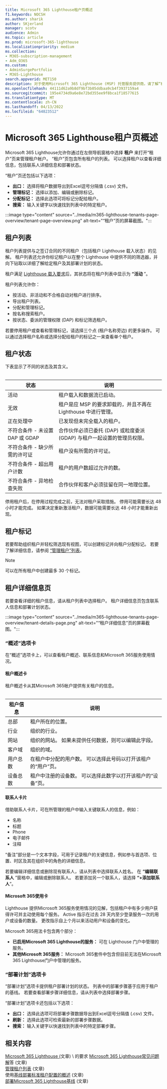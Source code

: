 ```yaml
---
title: Microsoft 365 Lighthouse租户页概述
f1.keywords: NOCSH
ms.author: sharik
author: SKjerland
manager: scotv
audience: Admin
ms.topic: article
ms.prod: microsoft-365-lighthouse
ms.localizationpriority: medium
ms.collection:
- M365-subscription-management
- Adm_O365
ms.custom:
- AdminSurgePortfolio
- M365-Lighthouse
search.appverid: MET150
description: 对于使用Microsoft 365 Lighthouse (MSP) 托管服务提供商，请了解“租户”页。
ms.openlocfilehash: 44111d62a9b8df9bf3b05ddbaa9cb4f3937159a4
ms.sourcegitcommit: 195e4734d9a6e8e72bd355ee9f8bca1f18577615
ms.translationtype: MT
ms.contentlocale: zh-CN
ms.lasthandoff: 04/13/2022
ms.locfileid: "64823512"
---
```

# <a name="microsoft-365-lighthouse-tenants-page-overview"></a>Microsoft 365 Lighthouse租户页概述

Microsoft 365 Lighthouse允许你通过在左侧导航窗格中选择 **租户** 来打开“租户”页来管理租户帐户。 “租户”页包含所有租户的列表。 可以选择租户以查看详细信息，包括联系人详细信息和部署状态。

“租户”页还包括以下选项：

- **出口：** 选择将租户数据导出到Excel逗号分隔值 (.csv) 文件。
- **管理标记：** 选择以添加、编辑或删除标记。
- **分配标记：** 选择此选项可将标记分配给租户。
- **搜索：** 输入关键字以快速找到列表中的特定租户。

:::image type="content" source="../media/m365-lighthouse-tenants-page-overview/tenant-page-overview.png" alt-text="“租户”页的屏幕截图。":::

## <a name="tenant-list"></a>租户列表

租户列表提供与之签订合同的不同租户（包括租户 Lighthouse 载入状态）的见解。 租户列表还允许你标记租户以在整个 Lighthouse 中提供不同的筛选器，并向下钻取以详细了解给定租户及其部署计划的状态。

租户满足 [Lighthouse 载入要求](m365-lighthouse-requirements.md)后，其状态将在租户列表中显示为 **“活动** ”。

租户列表允许你：

- 按活动、非活动和不合格自动对租户进行排序。
- 导出租户列表。
- 分配和管理标记。
- 按名称搜索租户。
- 按状态、委派的管理权限 (DAP) 和标记筛选租户。

若要停用租户或查看和管理标记，请选择三个点 (租户名称旁边) 的更多操作。 可以通过选择租户名称或选择分配给租户的标记之一来查看单个租户。

## <a name="tenant-status"></a>租户状态

下表显示了不同的状态及其含义。<br><br>

| 状态                                   | 说明                                                                                             |
|------------------------------------------|---------------------------------------------------------------------------------------------------------|
| 活动                                   | 租户载入和数据流已启动。                                                           |
| 无效                                 | 租户是应 MSP 的要求卸载的，并且不再在 Lighthouse 中进行管理。           |
| 正在处理中                               | 已发现但未完全载入的租户。                                                              |
| 不符合条件 - 未设置 DAP 或 GDAP    | 合作伙伴必须已委托 (DAP) 或粒度委派 (GDAP) 与租户一起设置的管理员权限。 |
| 不符合条件 - 缺少所需的许可证 | 租户没有所需的许可证。                                                               |
| 不符合条件 - 超出用户计数         | 租户的用户数超过允许的数。                                                                     |
| 不符合条件 - 异地检查失败            | 合作伙伴和客户必须驻留在同一地理位置。                                       |

停用租户后，在停用过程完成之前，无法对租户采取措施。 停用可能需要长达 48 小时才能完成。 如果决定重新激活租户，数据可能需要长达 48 小时才能重新出现。

## <a name="tenant-tags"></a>租户标记

若要帮助组织租户并轻松筛选现有视图，可以创建标记并向租户分配标记。 若要了解详细信息，请参阅 [“管理租户”列表](m365-lighthouse-manage-tenant-list.md)。

> [!NOTE]
> 可以在所有租户中创建最多 30 个标记。

## <a name="tenant-details-page"></a>租户详细信息页

若要查看详细的租户信息，请从租户列表中选择租户。 租户详细信息页包含联系人信息和部署计划状态。

:::image type="content" source="../media/m365-lighthouse-tenants-page-overview/tenant-details-page.png" alt-text="“租户详细信息”页的屏幕截图。":::

### <a name="overview-tab"></a>“概述”选项卡

在“概述”选项卡上，可以查看租户概述、联系信息和Microsoft 365服务使用情况。

#### <a name="tenant-overview-card"></a>租户概述卡

租户概述卡从其Microsoft 365帐户提供有关租户的信息。<br><br>

| 租户信息    | 说明|
|-----------------------|------------------|
| 总部    | 租户所在的位置。|
| 行业    |组织的行业。|
| 网站    |组织的网站。 如果未提供任何数据，则可以编辑此字段。|
| 客户域    |组织的域。|
| 用户总数    |在租户中分配的用户数。 可以选择此号码以打开该租户的“用户”页。|
| 设备总数|租户中注册的设备数。 可以选择此数字以打开该租户的“设备”页。|

#### <a name="contacts-card"></a>联系人卡片

借助联系人卡片，可在所管理的租户中输入关键联系人的信息，例如：

- 名称
- 标题
- Phone
- 电子邮件
- 注释

“备注”部分是一个文本字段，可用于记录租户的关键信息，例如参与首选项、位置、时区及其在组织中的角色的详细信息。

若要编辑详细信息或删除现有联系人，请从列表中选择联系人姓名。 在 **“编辑联系人** ”窗格中，编辑或删除联系人。 若要添加另一个联系人，请选择 **“+添加联系人**”。

#### <a name="microsoft-365-usage-card"></a>Microsoft 365使用卡

Lighthouse 提供Microsoft 365服务使用情况的见解，包括租户中有多少用户获得许可并主动使用每个服务。 Active 指示在过去 28 天内至少登录服务一次的用户或设备的数量。 更改指示自上个月以来活动用户和设备的变化。

Microsoft 365用法卡包含两个部分：

- **已启用Microsoft 365 Lighthouse的服务：** 可在 Lighthouse 门户中管理的服务。
- **其他Microsoft 365服务：** Microsoft 365套件中包含但目前无法在Microsoft 365 Lighthouse门户中管理的服务。

### <a name="deployment-plans-tab"></a>“部署计划”选项卡

“部署计划”选项卡提供租户部署计划的状态。 列表中的部署步骤基于应用于租户的基线。 若要查看部署步骤详细信息，请从列表中选择部署步骤。

“部署计划”选项卡还包括以下选项：

- **出口：** 选择此选项可将部署步骤数据导出到Excel逗号分隔值 (.csv) 文件。
- **刷新：** 选择此选项可检索最新的部署步骤数据。
- **搜索：** 输入关键字以快速找到列表中的特定部署步骤。

## <a name="related-content"></a>相关内容

[Microsoft 365 Lighthouse (](m365-lighthouse-requirements.md)文章) \ 的要求
[Microsoft 365 Lighthouse常见问题解](m365-lighthouse-faq.yml)答 (文章) \
[管理租户列表](m365-lighthouse-manage-tenant-list.md) (文章) \
使用[基线部署标准租户配置的概述](m365-lighthouse-deploy-standard-tenant-configurations-overview.md) (文章) \
[部署Microsoft 365 Lighthouse基线](m365-lighthouse-deploy-baselines.md) (文章) 
